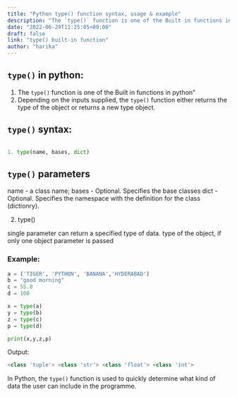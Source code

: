 ```yaml
---
title: "Python type() function syntax, usage & example"
description: "The `type()` function is one of the Built in functions in python"
date: "2022-06-29T11:25:05+09:00"
draft: false
link: "type() built-in function"
author: "harika"
---
```


## `type()` in python:

1. The `type()` function is one of the Built in functions in python"
2. Depending on the inputs supplied, the `type()` function either returns the type of the object or returns a new type object. 

## `type()` syntax:
```python

1. type(name, bases, dict)
```
## `type()` parameters
name - a class name; 
bases - Optional. Specifies the base classes
dict - Optional. Specifies the namespace with the definition for the class (dictionry).

2. type()

single parameter can return a specified type of data.
type of the object, if only one object parameter is passed

### Example:
```python
a = ('TIGER', 'PYTHON', 'BANANA','HYDERABAD')
b = "good morning"
c = 55.8
d = 100

x = type(a)
y = type(b)
z = type(c) 
p = type(d)

print(x,y,z,p)
```
Output:
```python
<class 'tuple'> <class 'str'> <class 'float'> <class 'int'>
```
In Python, the `type()` function is used to quickly determine what kind of data the user can include in the programme. 